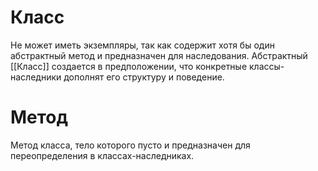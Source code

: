 # Класс
Не может иметь экземпляры, так как содержит хотя бы один абстрактный метод и предназначен для наследования. Абстрактный [[Класс]] создается в предположении, что конкретные классы-наследники дополнят его структуру и поведение. 

# Метод
Метод класса, тело которого пусто и предназначен для переопределения в классах-наследниках.
